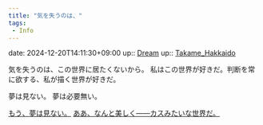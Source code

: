 ```yaml
---
title: "気を失うのは、"
tags:
 - Info
---
```


date: 2024-12-20T14:11:30+09:00
up:: [Dream](Bar/Novel/Topics/Dream.md)
up:: [Takame_Hakkaido](Bar/Novel/Nacaria/Takame_Hakkaido.md)

気を失うのは、この世界に居たくないから。
私はこの世界が好きだ。判断を常に欲する、私が描く世界が好きだ。

夢は見ない。
夢は必要無い。

[もう、夢は見ない。](もう、夢は見ない。.md)
[ああ、なんと美しく――カスみたいな世界だ。](Info/ああ、なんと美しく――カスみたいな世界だ。.md)